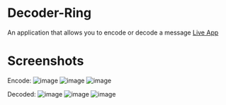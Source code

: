 # Decoder-Ring
An application that allows you to encode or decode a message 
[Live App](https://mstad45.github.io/Decoder-Ring/)
# Screenshots
Encode:
![image](https://user-images.githubusercontent.com/105752599/200130781-348a9d59-7bb3-40c6-bd79-cce5611b1b68.png)
![image](https://user-images.githubusercontent.com/105752599/200130821-13fc681a-da93-4b65-abe1-9765cf385ba6.png)
![image](https://user-images.githubusercontent.com/105752599/200130851-5fbcde73-dee1-45a2-beaa-53cabd24e532.png)

Decoded:
![image](https://user-images.githubusercontent.com/105752599/200131011-b15b4a0f-7f64-434d-b88d-fbcf06cc7b08.png)
![image](https://user-images.githubusercontent.com/105752599/200131045-0d893f9b-e24d-4973-8127-69f81d1800fc.png)
![image](https://user-images.githubusercontent.com/105752599/200131093-89ba0c56-6ccc-43a5-8eb9-38a4a7682b7c.png)